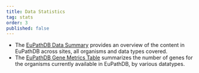```yaml
---
title: Data Statistics
tag: stats
order: 3
published: false
---
```

<div id="cirbulletlist"><ul>
<li>The <a href = "/a/processQuestion.do?questionFullName=OrganismQuestions.GenomeDataTypes">EuPathDB Data Summary</a> provides an overview of the content in EuPathDB across sites, all organisms and data types covered.
<li>The <a href="/a/processQuestion.do?questionFullName=OrganismQuestions.GeneMetrics">EuPathDB Gene Metrics Table</a> summarizes the number of genes for the organisms currently available in EuPathDB, by various datatypes.
</ul></div>



